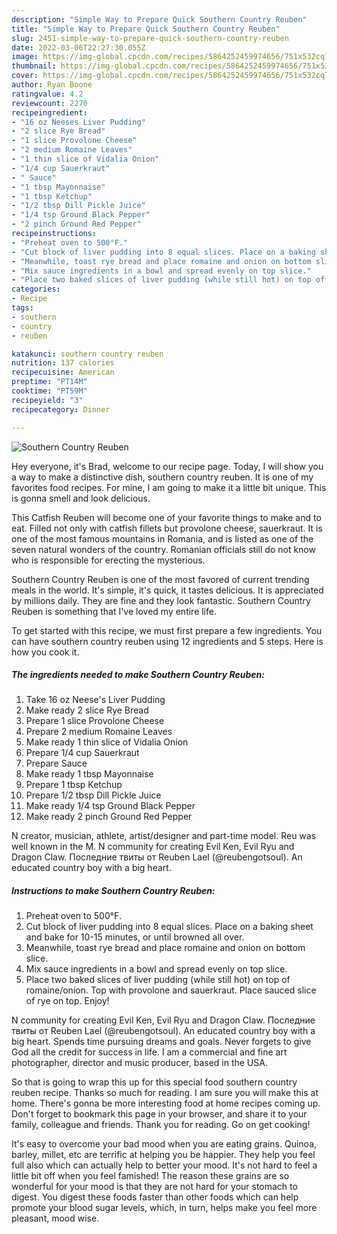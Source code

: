 ```yaml
---
description: "Simple Way to Prepare Quick Southern Country Reuben"
title: "Simple Way to Prepare Quick Southern Country Reuben"
slug: 2451-simple-way-to-prepare-quick-southern-country-reuben
date: 2022-03-06T22:27:30.055Z
image: https://img-global.cpcdn.com/recipes/5864252459974656/751x532cq70/southern-country-reuben-recipe-main-photo.jpg
thumbnail: https://img-global.cpcdn.com/recipes/5864252459974656/751x532cq70/southern-country-reuben-recipe-main-photo.jpg
cover: https://img-global.cpcdn.com/recipes/5864252459974656/751x532cq70/southern-country-reuben-recipe-main-photo.jpg
author: Ryan Boone
ratingvalue: 4.2
reviewcount: 2270
recipeingredient:
- "16 oz Neeses Liver Pudding"
- "2 slice Rye Bread"
- "1 slice Provolone Cheese"
- "2 medium Romaine Leaves"
- "1 thin slice of Vidalia Onion"
- "1/4 cup Sauerkraut"
- " Sauce"
- "1 tbsp Mayonnaise"
- "1 tbsp Ketchup"
- "1/2 tbsp Dill Pickle Juice"
- "1/4 tsp Ground Black Pepper"
- "2 pinch Ground Red Pepper"
recipeinstructions:
- "Preheat oven to 500°F."
- "Cut block of liver pudding into 8 equal slices. Place on a baking sheet and bake for 10-15 minutes, or until browned all over."
- "Meanwhile, toast rye bread and place romaine and onion on bottom slice."
- "Mix sauce ingredients in a bowl and spread evenly on top slice."
- "Place two baked slices of liver pudding (while still hot) on top of romaine/onion. Top with provolone and sauerkraut. Place sauced slice of rye on top. Enjoy!"
categories:
- Recipe
tags:
- southern
- country
- reuben

katakunci: southern country reuben 
nutrition: 137 calories
recipecuisine: American
preptime: "PT14M"
cooktime: "PT59M"
recipeyield: "3"
recipecategory: Dinner

---
```



![Southern Country Reuben](https://img-global.cpcdn.com/recipes/5864252459974656/751x532cq70/southern-country-reuben-recipe-main-photo.jpg)

Hey everyone, it's Brad, welcome to our recipe page. Today, I will show you a way to make a distinctive dish, southern country reuben. It is one of my favorites food recipes. For mine, I am going to make it a little bit unique. This is gonna smell and look delicious.

This Catfish Reuben will become one of your favorite things to make and to eat. Filled not only with catfish fillets but provolone cheese, sauerkraut. It is one of the most famous mountains in Romania, and is listed as one of the seven natural wonders of the country. Romanian officials still do not know who is responsible for erecting the mysterious.

Southern Country Reuben is one of the most favored of current trending meals in the world. It's simple, it's quick, it tastes delicious. It is appreciated by millions daily. They are fine and they look fantastic. Southern Country Reuben is something that I've loved my entire life.


To get started with this recipe, we must first prepare a few ingredients. You can have southern country reuben using 12 ingredients and 5 steps. Here is how you cook it.

<!--inarticleads1-->

##### The ingredients needed to make Southern Country Reuben:

1. Take 16 oz Neese&#39;s Liver Pudding
1. Make ready 2 slice Rye Bread
1. Prepare 1 slice Provolone Cheese
1. Prepare 2 medium Romaine Leaves
1. Make ready 1 thin slice of Vidalia Onion
1. Prepare 1/4 cup Sauerkraut
1. Prepare  Sauce
1. Make ready 1 tbsp Mayonnaise
1. Prepare 1 tbsp Ketchup
1. Prepare 1/2 tbsp Dill Pickle Juice
1. Make ready 1/4 tsp Ground Black Pepper
1. Make ready 2 pinch Ground Red Pepper


N creator, musician, athlete, artist/designer and part-time model. Reu was well known in the M. N community for creating Evil Ken, Evil Ryu and Dragon Claw. Последние твиты от Reuben Lael (@reubengotsoul). An educated country boy with a big heart. 

<!--inarticleads2-->

##### Instructions to make Southern Country Reuben:

1. Preheat oven to 500°F.
1. Cut block of liver pudding into 8 equal slices. Place on a baking sheet and bake for 10-15 minutes, or until browned all over.
1. Meanwhile, toast rye bread and place romaine and onion on bottom slice.
1. Mix sauce ingredients in a bowl and spread evenly on top slice.
1. Place two baked slices of liver pudding (while still hot) on top of romaine/onion. Top with provolone and sauerkraut. Place sauced slice of rye on top. Enjoy!


N community for creating Evil Ken, Evil Ryu and Dragon Claw. Последние твиты от Reuben Lael (@reubengotsoul). An educated country boy with a big heart. Spends time pursuing dreams and goals. Never forgets to give God all the credit for success in life. I am a commercial and fine art photographer, director and music producer, based in the USA. 

So that is going to wrap this up for this special food southern country reuben recipe. Thanks so much for reading. I am sure you will make this at home. There's gonna be more interesting food at home recipes coming up. Don't forget to bookmark this page in your browser, and share it to your family, colleague and friends. Thank you for reading. Go on get cooking!

It's easy to overcome your bad mood when you are eating grains. Quinoa, barley, millet, etc are terrific at helping you be happier. They help you feel full also which can actually help to better your mood. It's not hard to feel a little bit off when you feel famished! The reason these grains are so wonderful for your mood is that they are not hard for your stomach to digest. You digest these foods faster than other foods which can help promote your blood sugar levels, which, in turn, helps make you feel more pleasant, mood wise.
